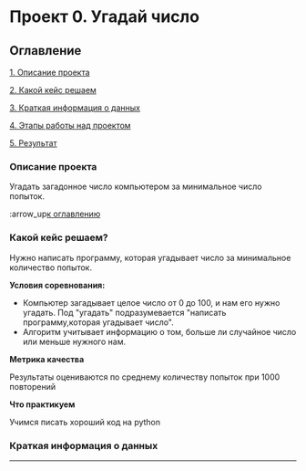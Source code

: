 # Проект 0. Угадай число

## Оглавление

[1. Описание проекта](https://github.com/DariaSpcpu/mfti_data_science/tree/main/project_0#Описание-проекта)

[2. Какой кейс решаем](https://github.com/DariaSpcpu/mfti_data_science/blob/main/project_0/readme.md#Какой-кейс-решаем)

[3. Краткая информация о данных](https://github.com/DariaSpcpu/mfti_data_science/blob/main/project_0/readme.md#Краткая-информация-о-данных)

[4. Этапы работы над проектом](https://github.com/DariaSpcpu/mfti_data_science/blob/main/project_0/readme.md#Этапы-работы-над-проектом)

[5. Результат](https://github.com/DariaSpcpu/mfti_data_science/blob/main/project_0/readme.md#Результат)

### Описание проекта
Угадать загадонное число компьютером за минимальное число попыток.

:arrow_up[к оглавлению](https://github.com/DariaSpcpu/mfti_data_science/blob/main/project_0/readme.md#Оглавление)

### Какой кейс решаем?
Нужно написать программу, которая угадывает число за минимальное количество попыток.

**Условия соревнования:**
- Компьютер загадывает целое число от 0 до 100, и нам его нужно угадать. Под "угадать" подразумевается "написать программу,которая угадывает число".
- Алгоритм учитывает информацию о том, больше ли случайное число или меньше нужного нам.

**Метрика качества**

Результаты оцениваются по среднему количеству попыток при 1000 повторений

**Что практикуем**

Учимся писать хороший код на python

### Краткая информация о данных
--------






